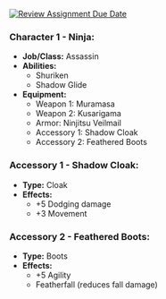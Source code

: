 [![Review Assignment Due Date](https://classroom.github.com/assets/deadline-readme-button-24ddc0f5d75046c5622901739e7c5dd533143b0c8e959d652212380cedb1ea36.svg)](https://classroom.github.com/a/DRqen68Y)

### Character 1 - Ninja:

- **Job/Class:** Assassin
- **Abilities:**
    - Shuriken
    - Shadow Glide
- **Equipment:**
    - Weapon 1: Muramasa
    - Weapon 2: Kusarigama
    - Armor: Ninjitsu Veilmail
    - Accessory 1: Shadow Cloak
    - Accessory 2: Feathered Boots

### Accessory 1 - **Shadow Cloak**:

- **Type:** Cloak
- **Effects:**
    - +5 Dodging damage
    - +3 Movement

### Accessory 2 - Feathered Boots:

- **Type:** Boots
- **Effects:**
    - +5 Agility
    - Featherfall (reduces fall damage)